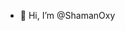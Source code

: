- 👋 Hi, I’m @ShamanOxy

<!---
ShamanOxy/ShamanOxy is a ✨ special ✨ repository because its `README.md` (this file) appears on your GitHub profile.
You can click the Preview link to take a look at your changes.
--->
